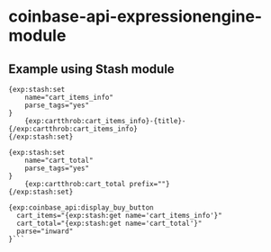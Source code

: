 coinbase-api-expressionengine-module
====================================

## Example using Stash module

```
{exp:stash:set
    name="cart_items_info"
    parse_tags="yes"
}
    {exp:cartthrob:cart_items_info}-{title}-{/exp:cartthrob:cart_items_info}
{/exp:stash:set}

{exp:stash:set
    name="cart_total"
    parse_tags="yes"
}
    {exp:cartthrob:cart_total prefix=""}
{/exp:stash:set}

{exp:coinbase_api:display_buy_button
  cart_items="{exp:stash:get name='cart_items_info'}"
  cart_total="{exp:stash:get name='cart_total'}"
  parse="inward"
}```